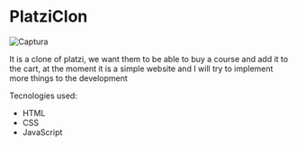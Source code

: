 # PlatziClon

![Captura](https://github.com/Aldo1609/PlatziClon/assets/60208224/58076678-0c6b-4c39-8d4e-609d567a4e83)

It is a clone of platzi, we want them to be able to buy a course and add it to the cart, 
at the moment it is a simple website and I will try to implement more things to the development

Tecnologies used:
- HTML
- CSS
- JavaScript
